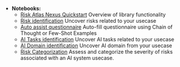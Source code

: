 - **Notebooks:**
    - [Risk Atlas Nexus Quickstart](../examples/notebooks/Risk_Atlas_Nexus_Quickstart.ipynb) Overview of library functionality
    - [Risk identification](../examples/notebooks/risk_identification.ipynb) Uncover risks related to your usecase
    - [Auto assist questionnaire](../examples/notebooks/autoassist_questionnaire.ipynb) Auto-fill questionnaire using Chain of Thought or Few-Shot Examples
    - [AI Tasks identification](../examples/notebooks/ai_tasks_identification.ipynb) Uncover AI tasks related to your usecase
    - [AI Domain identification](../examples/notebooks/domain_identification.ipynb) Uncover AI domain from your usecase
    - [Risk Categorization](../examples/notebooks/risk_categorization.ipynb) Assess and categorize the severity of risks associated with an AI system usecase.

